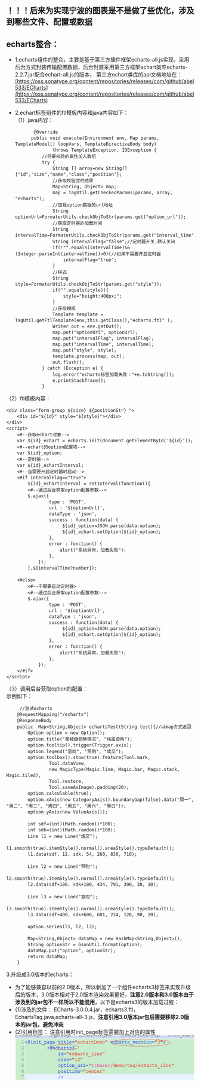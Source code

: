 ## ！！！后来为实现宁波的图表是不是做了些优化，涉及到哪些文件、配置或数据

## echarts整合：

* 1.echarts组件的整合，主要是基于第三方插件框架echarts-all.js实现，采用后台方式封装传输配置数据，后台封装采用第三方框架echart类库echarts-2.2.7.jar配合echart-all.js的版本，
  第三方echart类库的api文档地址在：
  [https://oss.sonatype.org/content/repositories/releases/com/github/abel533/ECharts](https://oss.sonatype.org/content/repositories/releases/com/github/abel533/ECharts)
* 2.echart标签组件的ftl模板内容和java内容如下：  
  （1）java内容：

  ```
         @Override
        public void execute(Environment env, Map params, TemplateModel[] loopVars, TemplateDirectiveBody body)
                throws TemplateException, IOException {
            //将要校验的属性加入数组
            try {
                String [] array=new String[]{"id","size","name","class","position"};
                //获取校验完的结果
                Map<String, Object> map;
                map = TagUtil.getCheckedParams(params, array, "echarts");
                //加载option数据的url地址
                String optionUrl=FormaterUtils.checkObjToStr(params.get("option_url"));
                //获取定时器的加载时间
                String intervalTime=FormaterUtils.checkObjToStr(params.get("interval_time"));
                String intervalFlag="false";//定时器开关,默认关闭
                if(!"".equals(intervalTime)&&(Integer.parseInt(intervalTime))>0){//如果不需要开启定时器
                    intervalFlag="true";
                }
                //样式
                String style=FormaterUtils.checkObjToStr(params.get("style"));
                if("".equals(style)){
                    style="height:400px;";
                }
                //获取模板
                Template template = TagUtil.getFtlTemplate(env,this.getClass(),"echarts.ftl" );
                Writer out = env.getOut();
                map.put("optionUrl", optionUrl);
                map.put("intervalFlag", intervalFlag);
                map.put("intervalTime", intervalTime);
                map.put("style", style);
                template.process(map, out);
                out.flush();
            } catch (Exception e) {
                log.error("echarts标签加载失败："+e.toString());
                e.printStackTrace();
            }
  ```

（2）ftl模板内容：

```
<div class="form-group ${size} ${positionStr} ">
    <div id="${id}" style="${style}"></div>
</div>
<script>
    <#--获取echart对象-->
    var ${id}_echart = echarts.init(document.getElementById('${id}')); 
    <#--echart的option配置项-->  
    var ${id}_option;
    <#--定时器-->
    var ${id}_echartInterval; 
    <#--当需要开启定时器时启动-->
    <#if intervalFlag=="true">
        ${id}_echartInterval = setInterval(function(){
        <#--通过后台获取option配置参数-->
        $.ajax({
                type : 'POST',
                url : '${optionUrl}',
                dataType : 'json',
                success : function(data) {
                     ${id}_option=JSON.parse(data.option);
                     ${id}_echart.setOption(${id}_option);   
                },
                error : function() {
                    alert("系统异常，加载失败");
                },
            });
        },${intervalTime?number});

    <#else>
        <#--不需要启动定时器>
        <#--通过后台获取option配置参数-->
        $.ajax({
                type : 'POST',
                url : '${optionUrl}',
                dataType : 'json',
                success : function(data) {
                     ${id}_option=JSON.parse(data.option);
                     ${id}_echart.setOption(${id}_option);   
                },
                error : function() {
                    alert("系统异常，加载失败");
                },
            });
    </#if>
</script>  
```

（3）调用后台获取option的配置：  
示例如下：

```
     //测试echarts
    @RequestMapping("/echarts")
    @ResponseBody
    public  Map<String,Object> echartsTest(String test){//以map方式返回
        Option option = new Option();
        option.title("某楼盘销售情况", "纯属虚构");
        option.tooltip().trigger(Trigger.axis);
        option.legend("意向", "预购", "成交");
        option.toolbox().show(true).feature(Tool.mark,
                Tool.dataView,
                new MagicType(Magic.line, Magic.bar, Magic.stack, Magic.tiled),
                Tool.restore,
                Tool.saveAsImage).padding(20);
        option.calculable(true);
        option.xAxis(new CategoryAxis().boundaryGap(false).data("周一", "周二", "周三", "周四", "周五", "周六", "周日"));
        option.yAxis(new ValueAxis());

        int sdf=(int)(Math.random()*100);
        int sdk=(int)(Math.random()*100);
        Line l1 = new Line("成交");
        l1.smooth(true).itemStyle().normal().areaStyle().typeDefault();
        l1.data(sdf, 12, sdk, 54, 260, 830, 710);

        Line l2 = new Line("预购");
        l2.smooth(true).itemStyle().normal().areaStyle().typeDefault();
        l2.data(sdf+100, sdk+100, 434, 791, 390, 30, 10);

        Line l3 = new Line("意向");
        l3.smooth(true).itemStyle().normal().areaStyle().typeDefault();
        l3.data(sdf+400, sdk+600, 601, 234, 120, 90, 20);

        option.series(l1, l2, l3);

        Map<String,Object> dataMap = new HashMap<String,Object>();
        String optionStr = GsonUtil.format(option);
        dataMap.put("option", optionStr);
        return dataMap;
    }
```
3.升级成3.0版本的echarts：
 * 为了能够兼容以前的2.0版本，所以新加了一个组件echarts3标签来实现升级后的版本，3.0版本相对于2.0版本渲染效果更好，**注意2.0版本和3.0版本由于涉及到的jar包不一样所以不能混用**，以下是echarts3的版本加载过程：
 * (1)涉及的文件：
     ECharts-3.0.0.4.jar，echarts3.ftl，EchartsTag.java,echarts-all-3.js，**注意引用3.0版本jar包后需要移除2.0版本的jar包，避免冲突**
 * (2)引用标签：
     注意引用时init_page标签需要加上对应的属性
    ![](/assets/echarts3_1.jpg)
   



